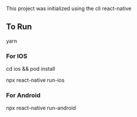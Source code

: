 This project was initialized using the cli react-native


## To Run

yarn 


### For IOS

cd ios && pod install

npx react-native run-ios


### For Android

npx react-native run-android
